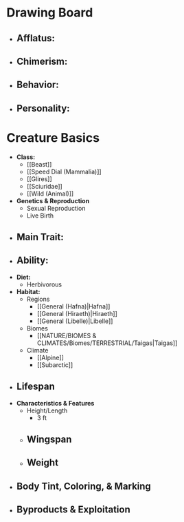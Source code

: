 # Drawing Board
- **Afflatus:**
	- 
- **Chimerism:**
	- 
- **Behavior:**
	- 
- **Personality:**
	- 
# Creature Basics
- **Class:**
	- [[Beast]]
	- [[Speed Dial (Mammalia)]]
	- [[Glires]]
	- [[Sciuridae]]
	- [[Wild (Animal)]]
- **Genetics & Reproduction**
	- Sexual Reproduction
	- Live Birth
- **Main Trait:**
	- 
- **Ability:**
	- 
- **Diet:**
	- Herbivorous
- **Habitat:**
	- Regions
		- [[General (Hafna)|Hafna]]
		- [[General (Hiraeth)|Hiraeth]]
		- [[General (Libelle)|Libelle]]
	- Biomes
		- [[NATURE/BIOMES & CLIMATES/Biomes/TERRESTRIAL/Taigas|Taigas]]
	- Climate
		- [[Alpine]]
		- [[Subarctic]]
- **Lifespan**
	- 
- **Characteristics & Features**
	- Height/Length
		- 3 ft
	- Wingspan
		- 
	- Weight
		- 
- **Body Tint, Coloring, & Marking**
	- 
- **Byproducts & Exploitation**
	- 